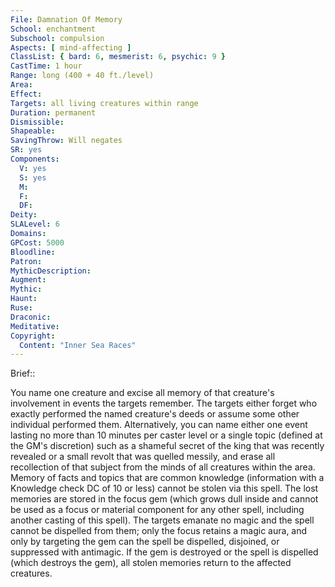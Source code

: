 ```yaml
---
File: Damnation Of Memory
School: enchantment
Subschool: compulsion
Aspects: [ mind-affecting ]
ClassList: { bard: 6, mesmerist: 6, psychic: 9 }
CastTime: 1 hour
Range: long (400 + 40 ft./level)
Area: 
Effect: 
Targets: all living creatures within range
Duration: permanent
Dismissible: 
Shapeable: 
SavingThrow: Will negates
SR: yes
Components:
  V: yes
  S: yes
  M: 
  F: 
  DF: 
Deity: 
SLALevel: 6
Domains: 
GPCost: 5000
Bloodline: 
Patron: 
MythicDescription: 
Augment: 
Mythic: 
Haunt: 
Ruse: 
Draconic: 
Meditative: 
Copyright:
  Content: "Inner Sea Races"
---
```

Brief:: 

You name one creature and excise all memory of that creature's involvement in events the targets remember. The targets either forget who exactly performed the named creature's deeds or assume some other individual performed them. Alternatively, you can name either one event lasting no more than 10 minutes per caster level or a single topic (defined at the GM's discretion) such as a shameful secret of the king that was recently revealed or a small revolt that was quelled messily, and erase all recollection of that subject from the minds of all creatures within the area. Memory of facts and topics that are common knowledge (information with a Knowledge check DC of 10 or less) cannot be stolen via this spell.  The lost memories are stored in the focus gem (which grows dull inside and cannot be used as a focus or material component for any other spell, including another casting of this spell). The targets emanate no magic and the spell cannot be dispelled from them; only the focus retains a magic aura, and only by targeting the gem can the spell be dispelled, disjoined, or suppressed with antimagic. If the gem is destroyed or the spell is dispelled (which destroys the gem), all stolen memories return to the affected creatures.
